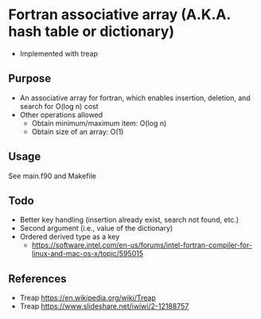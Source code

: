 # Fortran associative array (A.K.A. hash table or dictionary)
* Implemented with treap

## Purpose
* An associative array for fortran, which enables insertion, deletion, and search for O(log n) cost
* Other operations allowed
    * Obtain minimum/maximum item: O(log n)
    * Obtain size of an array: O(1)

## Usage
See main.f90 and Makefile

## Todo
* Better key handling (insertion already exist, search not found, etc.)
* Second argument (i.e., value of the dictionary)
* Ordered derived type as a key
    * https://software.intel.com/en-us/forums/intel-fortran-compiler-for-linux-and-mac-os-x/topic/595015

## References
* Treap https://en.wikipedia.org/wiki/Treap
* Treap https://www.slideshare.net/iwiwi/2-12188757

